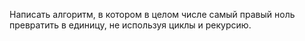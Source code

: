 Написать алгоритм, в котором в целом числе самый правый ноль превратить в единицу, 
не используя циклы и рекурсию.
